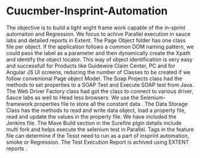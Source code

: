 # Cuucmber-Insprint-Automation
The objective is to build a light wight frame work capable of the in-sprint automaiton and Regression.  We focus to achive Parallel execution in sauce labs and detailed reports in Extent.
The Page Object folder has one class file per object. If the application follows a common DOM naming pattern, we could pass the label as a parameter and then dynamically create the Xpath and identify the object locator. This way of object identification is very easy and successfull for Products like Guidewire Claim Center, PC and for Angular JS UI screens, reducing the number of Classes to be created if we follow  convenional Page object Model.
The Soap Projects class had the methods to set properties to a SOAP Test and Execute SOAP test from Java.
The Web Driver Factory class had got the class to connect to various driver, Sauce labs as well to Head less browsers.
We use the Selenium-framework.properties file to store all the constant data .
The Data Storage Class has the methods to read and write data object, load a property file, read and update the values in the property file.
We have included the Jenkins file.
The Mave Build section in the Surefire plgin details include multi fork and helps execute the selenium test in Parallel.
Tags in the feature file can determine if the Tesst need to run as a part of insprint automation, smoke or Regression.
The Test Execution Report is achived using EXTENT reports .
